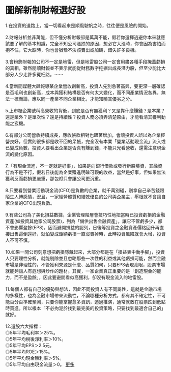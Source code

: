 # 圖解新制財報選好股


<div id="id_590ea0f025b520279185273" class="text_exposed_root"><span>1.在投資的道路上，當一切看起來是順風駛帆之時，往往</span><wbr><span class="word_break"></span>便是風險的開始。<br> <br><span> 2.財報分析並非萬能，但不懂分析財報卻是萬萬不能，假</span><wbr><span class="word_break"></span><span>若你選擇逃避你本來就應該要了解的基本知識，完全不知公</span><wbr><span class="word_break"></span><span>司漲跌的原因，想必它大漲時，你會因為害怕而抱不住，它</span><wbr><span class="word_break"></span>大跌時，你也會猶豫不決該賣出或加碼，錯失許多良機。<br> <br><span> 3.會粉飾財報的公司不一定是地雷，但是地雷股公司一定</span><wbr><span class="word_break"></span><span>會用盡各種手段掩蓋虧損的真相，雖然閱讀財報並不表示就</span><wbr><span class="word_break"></span><span>能從財務數字挖掘出成長潛力股，但至少能比大部分人少走</span><wbr><span class="word_break"></span>許多冤枉路。<span class="text_exposed_hide">⋯⋯</span><span class="text_exposed_show"><br> <br><span> 4.當新聞媒體大肆報導某企業營收創新高，投資人先別急</span><wbr><span class="word_break"></span><span>著高興，要更深一層確認是否毛利也創新高，成本與獲利結</span><wbr><span class="word_break"></span><span>構是否有何太大變化，而不同產業情況各異，無法一概而論</span><wbr><span class="word_break"></span>，應以同一產業不同企業相比，才能知曉其優劣之分。<br> <br><span> 5.上市櫃企業號稱高營收的背後，到底是否有無獲利？又</span><wbr><span class="word_break"></span><span>是靠什麼賺錢？是本業？還是業外？是單次性？還是持續性</span><wbr><span class="word_break"></span>？投資人務必須弄清楚原由，才能看清其獲利動能之玄機。<br> <br><span> 6.有部分公司營收持續成長，應收帳款相對也跟著增加，</span><wbr><span class="word_break"></span><span>會讓投資人誤以為企業經營良好，但實則很多都是收不回的</span><wbr><span class="word_break"></span><span>呆帳，完全沒有本業「營業活動現金流」流入或已變成負數</span><wbr><span class="word_break"></span><span>，投資人要看出企業是否真有賺到錢，不能只光看營收，還</span><wbr><span class="word_break"></span>需注意現金流的變化原因。<br> <br><span> 7.「有現金流進，不一定就是好事」，如果是向銀行借款</span><wbr><span class="word_break"></span><span>或發行新股募資，其融資行為不是不行，假若日後能為企業</span><wbr><span class="word_break"></span><span>賺進明確可觀的收益，當然是好事，但如果無法獲利反而虧</span><wbr><span class="word_break"></span>損更嚴重，那包袱只會讓公司更沉重。<br> <br><span> 8.只要看到營業活動現金流(CFO)是負數的企業，就</span><wbr><span class="word_break"></span><span>千萬別碰，別拿自己辛苦錢跟陌生人博感情，況且，一家經</span><wbr><span class="word_break"></span><span>營體質和績效優良的公司與企業主，壓根就不會讓自家企業</span><wbr><span class="word_break"></span>的CFO出現負數。<br> <br><span> 9.有些公司為了美化損益數據，企業管理階層會技巧性地</span><wbr><span class="word_break"></span><span>把當時已投資虧損的金融資產(如投資其他家公司股票)，</span><wbr><span class="word_break"></span><span>列為「備供出售金融資產」，讓它不管虧多少，都不會影響</span><wbr><span class="word_break"></span><span>盈餘(EPS)，因而避開損益的認列，日後等投資之金融</span><wbr><span class="word_break"></span><span>資產價格回升再直接出售這倒還好，就怕變成鉅額虧損一直</span><wbr><span class="word_break"></span>沒賣掉時，此時投資風險就會大增，投資人不可不慎。<br> <br><span> 10.如果一間公司刻意想把虧損隱藏起來，大部分都是在</span><wbr><span class="word_break"></span><span>「損益表中動手腳」，投資人只要理性分析，就能剔除並且</span><wbr><span class="word_break"></span><span>忽略那些一次性的利益或其他虧損可能，然而金融市場是非</span><wbr><span class="word_break"></span><span>理性的，不管獲利來源是什麼、品質如何，只要EPS表現</span><wbr><span class="word_break"></span><span>亮眼，股票市場就能夠讓人有遐想與炒作的題材。其實，一</span><wbr><span class="word_break"></span><span>家企業真正重要的是「創造現金的能力，而不是盈餘」，因</span><wbr><span class="word_break"></span>此要避開看似高獲利，卻沒有現金流入的地雷股。<br> <br><span> 11.每個人都有自己的優勢與想法，因此不同投資人有不</span><wbr><span class="word_break"></span><span>同屬性，這就是金融市場的多樣性，也為金融市場帶來流動</span><wbr><span class="word_break"></span><span>性，不論哪種分析方式，都有其不確定性，不可能百分百準</span><wbr><span class="word_break"></span><span>確預測，只要你能掌握愈多資訊，透過推演，通常就敢在股</span><wbr><span class="word_break"></span><span>票跌到低點時買進。所以根本「不必拘泥於找到最完美的投</span><wbr><span class="word_break"></span>資策略，只要找到最適合自己的」就好。<br> <br> 12.選股六大指標：<br> ◎5年平均毛利率＞25%。<br> ◎5年平均稅後淨利率＞10%。<br> ◎5年平均EPS＞2.5元。<br> ◎5年平均ROE＞15%。<br> ◎5年平均現金殖利率＞5%。<br> ◎5年平均自由現金流量＞0。</span><span class="text_exposed_hide"> <span class="text_exposed_link"><a class="see_more_link" data-interaction-root-id="_24_q" onclick="var func = function(e) { e.preventDefault(); }; var parent = Parent.byClass(this, &quot;text_exposed_root&quot;); if (parent &amp;&amp; parent.getAttribute(&quot;id&quot;) == &quot;id_590ea0f025b520279185273&quot;) { CSS.addClass(parent, &quot;text_exposed&quot;); Arbiter.inform(&quot;reflow&quot;); }; func(event); " href="#" data-ft="{&quot;tn&quot;:&quot;e&quot;}" role="button"><span class="see_more_link_inner">更多</span></a></span></span></div>